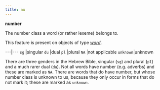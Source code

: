 ```yaml
---
title: nu
---
```


**number**


The number class a word (or rather lexeme) belongs to.

This feature is present on objects of type [*word*](otype).

---|---
`sg`     |singular
`du`     |dual
`pl`     |plural
`NA`     |not applicable
`unknown`|unknown

There are three genders in the Hebrew Bible, singular (`sg`) and plural (`pl`) and a much rarer dual (`du`).
Not all words have number (e.g. adverbs) and these are marked as `NA`.
There are words that do have number, but whose number class is unknown to us,
because they only occur in forms that do not mark it;
these are marked as `unknown`.

